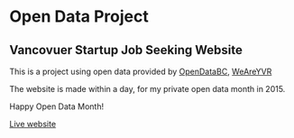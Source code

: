 # Open Data Project
## Vancovuer Startup Job Seeking Website

This is a project using open data provided by [OpenDataBC](https://www.opendatabc.ca/dataset/weareyvr), [WeAreYVR](http://www.weareyvr.ca/)


The website is made within a day, for my private open data month in 2015.

Happy Open Data Month!

[Live website](http://wataruoguchi.com/vanarts/weareyvr/)
